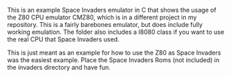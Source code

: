 This is an example Space Invaders emulator in C that shows the usage of the Z80 CPU emulator CMZ80, which is in a different project in my repository. 
This is a fairly barebones emulator, but does include fully working emulation. The folder also includes a I8080 class if you want to use the real CPU that Space Invaders used.

This is just meant as an example for how to use the Z80 as Space Invaders was the easiest example. Place the Space Invaders Roms (not included) in the invaders directory and have fun. 
 